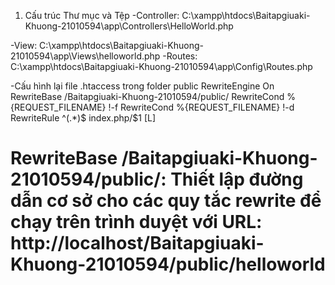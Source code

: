 1. Cấu trúc Thư mục và Tệp
-Controller: C:\xampp\htdocs\Baitapgiuaki-Khuong-21010594\app\Controllers\HelloWorld.php

-View: C:\xampp\htdocs\Baitapgiuaki-Khuong-21010594\app\Views\helloworld.php
-Routes: C:\xampp\htdocs\Baitapgiuaki-Khuong-21010594\app\Config\Routes.php

-Cấu hình lại file .htaccess trong folder public
<IfModule mod_rewrite.c>
    RewriteEngine On
    RewriteBase /Baitapgiuaki-Khuong-21010594/public/
    RewriteCond %{REQUEST_FILENAME} !-f
    RewriteCond %{REQUEST_FILENAME} !-d
    RewriteRule ^(.*)$ index.php/$1 [L]
</IfModule>
# RewriteBase /Baitapgiuaki-Khuong-21010594/public/: Thiết lập đường dẫn cơ sở cho các quy tắc rewrite để chạy trên trình duyệt với URL: http://localhost/Baitapgiuaki-Khuong-21010594/public/helloworld

